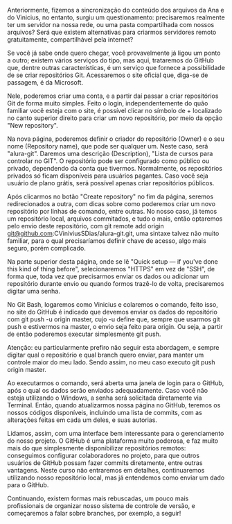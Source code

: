 Anteriormente, fizemos a sincronização do conteúdo dos arquivos da Ana e do Vinicius, no entanto, surgiu um questionamento: precisaremos realmente ter um servidor na nossa rede, ou uma pasta compartilhada com nossos arquivos? Será que existem alternativas para criarmos servidores remoto gratuitamente, compartilhável pela internet?

Se você já sabe onde quero chegar, você provavelmente já ligou um ponto a outro; existem vários serviços do tipo, mas aqui, trataremos do GitHub que, dentre outras características, é um serviço que fornece a possibilidade de se criar repositórios Git. Acessaremos o site oficial que, diga-se de passagem, é da Microsoft.

Nele, poderemos criar uma conta, e a partir daí passar a criar repositórios Git de forma muito simples. Feito o login, independentemente do quão familiar você esteja com o site, é possível clicar no símbolo de + localizado no canto superior direito para criar um novo repositório, por meio da opção "New repository".

Na nova página, poderemos definir o criador do repositório (Owner) e o seu nome (Repository name), que pode ser qualquer um. Neste caso, será "alura-git". Daremos uma descrição (Description), "Lista de cursos para controlar no GIT". O repositório pode ser configurado como público ou privado, dependendo da conta que tivermos. Normalmente, os repositórios privados só ficam disponíveis para usuários pagantes. Caso você seja usuário de plano grátis, será possível apenas criar repositórios públicos.

Após clicarmos no botão "Create repository" no fim da página, seremos redirecionados a outra, com dicas sobre como poderemos criar um novo repositório por linhas de comando, entre outras. No nosso caso, já temos um repositório local, arquivos commitados, e tudo o mais, então optaremos pelo envio deste repositório, com git remote add origin git@github.com:CViniviusSDias/alura-git.git, uma sintaxe talvez não muito familiar, para o qual precisaríamos definir chave de acesso, algo mais seguro, porém complicado.

Na parte superior desta página, onde se lê "Quick setup — if you've done this kind of thing before", selecionaremos "HTTPS" em vez de "SSH", de forma que, toda vez que precisarmos enviar os dados ou adicionar um repositório durante envio ou quando formos trazê-lo de volta, precisaremos digitar uma senha.

No Git Bash, logaremos como Vinicius e colaremos o comando, feito isso, no site do GitHub é indicado que devemos enviar os dados do repositório com git push -u origin master, cujo -u define que, sempre que usarmos git push e estivermos na master, o envio seja feito para origin. Ou seja, a partir de então poderemos executar simplesmente git push.

Atenção: eu particularmente prefiro não seguir esta abordagem, e sempre digitar qual o repositório e qual branch quero enviar, para manter um controle maior do meu lado. Sendo assim, no meu caso executo git push origin master.

Ao executarmos o comando, será aberta uma janela de login para o GitHub, após o qual os dados serão enviados adequadamente. Caso você não esteja utilizando o Windows, a senha será solicitada diretamente via Terminal. Então, quando atualizarmos nossa página no GitHub, teremos os nossos códigos disponíveis, incluindo uma lista de commits, com as alterações feitas em cada um deles, e suas autorias.

Lidamos, assim, com uma interface bem interessante para o gerenciamento do nosso projeto. O GitHub é uma plataforma muito poderosa, e faz muito mais do que simplesmente disponibilizar repositórios remotos: conseguimos configurar colaboradores no projeto, para que outros usuários de GitHub possam fazer commits diretamente, entre outras vantagens. Neste curso não entraremos em detalhes, continuaremos utilizando nosso repositório local, mas já entendemos como enviar um dado para o GitHub.

Continuando, existem formas mais rebuscadas, um pouco mais profissionais de organizar nosso sistema de controle de versão, e começaremos a falar sobre branches, por exemplo, a seguir!

